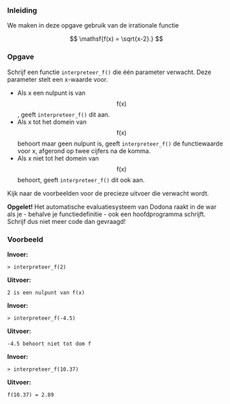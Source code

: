 ### Inleiding

We maken in deze opgave gebruik van de irrationale functie

$$
\mathsf{f(x) = \sqrt{x-2}.}
$$



### Opgave

Schrijf een functie `interpreteer_f()` die één parameter verwacht. Deze parameter stelt een x-waarde voor.
* Als x een nulpunt is van $$\mathsf{f(x)}$$, geeft `interpreteer_f()` dit aan.
* Als x tot het domein van $$\mathsf{f(x)}$$ behoort maar geen nulpunt is, geeft `interpreteer_f()` de functiewaarde voor x, afgerond op twee cijfers na de komma.
* Als x niet tot het domein van $$\mathsf{f(x)}$$ behoort, geeft `interpreteer_f()` dit ook aan.

Kijk naar de voorbeelden voor de precieze uitvoer die verwacht wordt.

**Opgelet!** Het automatische evaluatiesysteem van Dodona raakt in de war als je - behalve je functiedefinitie - ook een hoofdprogramma schrijft. Schrijf dus niet meer code dan gevraagd!

### Voorbeeld

**Invoer:**

    > interpreteer_f(2)

**Uitvoer:**

    2 is een nulpunt van f(x)

**Invoer:**

    > interpreteer_f(-4.5)

**Uitvoer:**

    -4.5 behoort niet tot dom f

**Invoer:**

    > interpreteer_f(10.37)

**Uitvoer:**

    f(10.37) = 2.89
